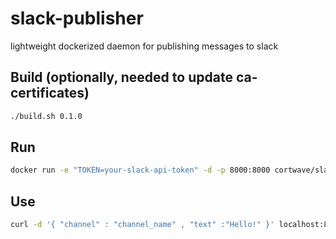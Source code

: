 # slack-publisher
lightweight dockerized daemon for publishing messages to slack

## Build (optionally, needed to update ca-certificates)

``` bash
./build.sh 0.1.0
```

## Run

``` bash
docker run -e "TOKEN=your-slack-api-token" -d -p 8000:8000 cortwave/slack-publisher:0.1.0
```

## Use

``` bash
curl -d '{ "channel" : "channel_name" , "text" :"Hello!" }' localhost:8000/publish
```
